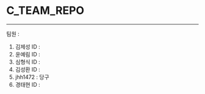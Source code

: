 # C_TEAM_REPO
___
팀원 : 
1. 김제성 ID :
2. 윤예림 ID : 
3. 심형식 ID : 
4. 김성환 ID :
5. jhh1472 : 당구
6. 경태현 ID :
